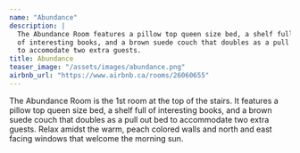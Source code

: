 ```yaml
---
name: "Abundance"
description: |
  The Abundance Room features a pillow top queen size bed, a shelf full
  of interesting books, and a brown suede couch that doubles as a pull out bed
  to accomodate two extra guests.
title: Abundance
teaser_image: "/assets/images/abundance.png"
airbnb_url: "https://www.airbnb.ca/rooms/26060655"
---
```

The Abundance Room is the 1st room at the top of the stairs.
It features a pillow top queen size bed, a shelf full of interesting books,
and a brown suede couch that doubles as a pull out bed to accommodate two extra
guests. Relax amidst the warm, peach colored walls and north and east facing
windows that welcome the morning sun.
